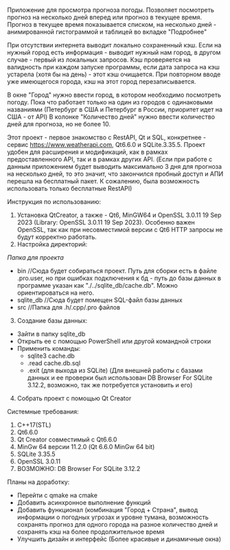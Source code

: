 Приложение для просмотра прогноза погоды.
Позволяет посмотреть прогноз на несколько дней вперед или прогноз в текущее время.
Прогноз в текущее время показывается списком, на несколько дней - анимированной гистограммой и таблицей во вкладке "Подробнее"

При отсутствии интернета выводит локально сохраненный кэш. Если на нужный город есть информация - выводит нужный нам город, в 
другом случае - первый из локальных запросов. Кэш проверяется на валидность при каждом запуске программы, если дата запроса на кэш устарела (хотя бы на день) -
этот кэш очищается. При повторном вводе уже имеющегося города, кэш на этот город перезаписывается.

В окне "Город" нужно ввести город, в котором необходимо посмотреть погоду. 
Пока что работает только на один из городов с одинаковыми названиями (Петербург в США и Петербург в России, приоритет идет на США - от API)
В колонке "Количество дней" нужно ввести количество дней для прогноза, но не более 10.

Этот проект - первое знакомство с RestAPI, Qt и SQL, конкретнее - cервис https://www.weatherapi.com, Qt6.6.0 и SQLite.3.35.5. Проект удобен для расширения и модификаций, 
как в рамках предоставленного API, так и в рамках других API. (Если при работе с данным приложением будет выводить максимально 3 дня для прогноза на несколько дней,
то это значит, что закончился пробный доступ и АПИ перешла на бесплатный пакет. К сожалению, была возможность использовать только бесплатные RestAPI)

Инструкция по использованию:
1) Установка QtCreator, а также - Qt6, MinGW64 и OpenSSL 3.0.11 19 Sep 2023 (Library: OpenSSL 3.0.11 19 Sep 2023).
Особенно важен OpenSSL, так как при несовместимой версии с Qt6 HTTP запросы не будут корректно работать.
2) Настройка директорий:

*Папка для проекта*
  - bin         //Сюда будет собираться проект. Путь для сборки есть в файле .pro.user, но при ошибках подключения к бд - путь до базы данных в программе указан как "./../sqlite_db/cache.db". Можно ориентироваться на него.
  - sqlite_db   //Сюда будет помещен SQL-файл базы данных
  - src         //Папка для .h/.cpp/.pro файлов
3) Создание базы данных:
- Зайти в папку sqlite_db
- Открыть ее с помощью PowerShell или другой командной строки
- Применить команды:
  - sqlite3 cache.db
  - .read cache.db.sql
  - .exit (для выхода из SQLite)
(Для внешней работы с базами данных и ее проверки был использован DB Browser For SQLite 3.12.2, возможно, так же потребуется установить и его)
4) Собрать проект с помощью Qt Creator

Системные требования:
1) С++17(STL)
2) Qt6.6.0
3) Qt Creator совместимый с Qt6.6.0
4) MinGw 64 версии 11.2.0 (Qt 6.6.0 MinGw 64 bit)
5) SQLite 3.35.5
6) OpenSSL 3.0.11
7) ВОЗМОЖНО: DB Browser For SQLite 3.12.2

Планы на доработку:
- Перейти с qmake на сmake
- Добавить асинхронное выполнение функций
- Добавить функционал (комбинация "Город + Страна", вывод информации о погодных угрозах и уровне тумана,
  возможность сохранять прогноз для одного города на разное количество дней и сохранять кэш на более продолжительное время
- Улучшить дизайн и интерфейс (Более красивые и динамичные окна)
